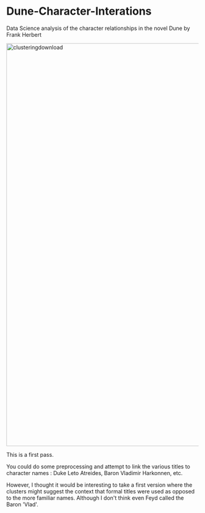 # Dune-Character-Interations
Data Science analysis of the character relationships in the novel Dune by Frank Herbert

<img width="1054" alt="clusteringdownload" src="https://user-images.githubusercontent.com/72196131/131202568-5ecfbe40-e984-4703-a2c7-686fb503cfd8.png">

This is a first pass.

You could do some preprocessing and attempt to link the various titles to character names : Duke Leto Atreides, Baron Vladimir Harkonnen, etc.

However, I thought it would be interesting to take a first version where the clusters might suggest the context that formal titles were used as opposed to the more familiar names.  Although I don't think even Feyd called the Baron 'Vlad'.
